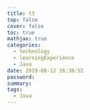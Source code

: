 ```yaml
---
title: t3
top: false
cover: false
toc: true
mathjax: true
categories:
  - technology
  - learningExperience
  - Java
date: 2019-08-12 16:38:52
password:
summary:
tags:
  - Java
---
```

